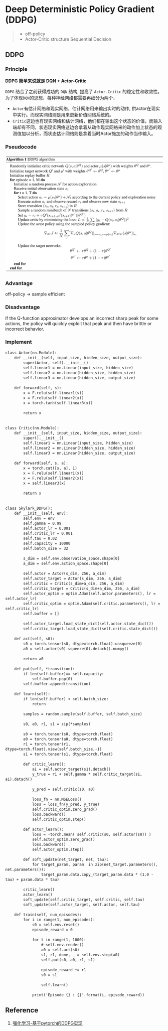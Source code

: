 # Deep Deterministic Policy Gradient (DDPG)
> - off-policy
> - Actor-Critic structure Sequential Decision


## DDPG
### Principle
**DDPG 简单来说就是 DQN + Actor-Critic**

`DDPG` 结合了之前获得成功的 `DQN` 结构, 提高了 `Actor-Critic` 的稳定性和收敛性。为了体现`DQN`的思想，每种神经网络都需要再细分为两个， 

- `Actor`有估计网络和现实网络，估计网络用来输出实时的动作, 供actor在现实中实行。而现实网络则是用来更新价值网络系统的。
- `Critic`这边也有现实网络和估计网络，他们都在输出这个状态的价值，而输入端却有不同，状态现实网络这边会拿着从动作现实网络来的动作加上状态的观测值加以分析，而状态估计网络则是拿着当时Actor施加的动作当作输入。

### Pseudocode
![1558614556514](../img/1558614556514.png)

### Advantage

off-policy -> sample efficient

### Disadvantage

If the Q-function approximator develops an incorrect sharp peak for some actions, the policy will quickly exploit that peak and then have brittle or incorrect behavior. 

### Implement
```
class Actor(nn.Module):
    def __init__(self, input_size, hidden_size, output_size):
        super(Actor, self).__init__()
        self.linear1 = nn.Linear(input_size, hidden_size)
        self.linear2 = nn.Linear(hidden_size, hidden_size)
        self.linear3 = nn.Linear(hidden_size, output_size)
        
    def forward(self, s):
        x = F.relu(self.linear1(s))
        x = F.relu(self.linear2(x))
        x = torch.tanh(self.linear3(x))

        return x


class Critic(nn.Module):
    def __init__(self, input_size, hidden_size, output_size):
        super().__init__()
        self.linear1 = nn.Linear(input_size, hidden_size)
        self.linear2 = nn.Linear(hidden_size, hidden_size)
        self.linear3 = nn.Linear(hidden_size, output_size)

    def forward(self, s, a):
        x = torch.cat([s, a], 1)
        x = F.relu(self.linear1(x))
        x = F.relu(self.linear2(x))
        x = self.linear3(x)

        return x


class Skylark_DDPG():
    def __init__(self, env):
        self.env = env
        self.gamma = 0.99
        self.actor_lr = 0.001
        self.critic_lr = 0.001
        self.tau = 0.02
        self.capacity = 10000
        self.batch_size = 32

        s_dim = self.env.observation_space.shape[0]
        a_dim = self.env.action_space.shape[0]

        self.actor = Actor(s_dim, 256, a_dim)
        self.actor_target = Actor(s_dim, 256, a_dim)
        self.critic = Critic(s_dim+a_dim, 256, a_dim)
        self.critic_target = Critic(s_dim+a_dim, 256, a_dim)
        self.actor_optim = optim.Adam(self.actor.parameters(), lr = self.actor_lr)
        self.critic_optim = optim.Adam(self.critic.parameters(), lr = self.critic_lr)
        self.buffer = []
        
        self.actor_target.load_state_dict(self.actor.state_dict())
        self.critic_target.load_state_dict(self.critic.state_dict())
        
    def act(self, s0):
        s0 = torch.tensor(s0, dtype=torch.float).unsqueeze(0)
        a0 = self.actor(s0).squeeze(0).detach().numpy()

        return a0
    
    def put(self, *transition): 
        if len(self.buffer)== self.capacity:
            self.buffer.pop(0)
        self.buffer.append(transition)
    
    def learn(self):
        if len(self.buffer) < self.batch_size:
            return 
        
        samples = random.sample(self.buffer, self.batch_size)
        
        s0, a0, r1, s1 = zip(*samples)
        
        s0 = torch.tensor(s0, dtype=torch.float)
        a0 = torch.tensor(a0, dtype=torch.float)
        r1 = torch.tensor(r1, dtype=torch.float).view(self.batch_size,-1)
        s1 = torch.tensor(s1, dtype=torch.float)
        
        def critic_learn():
            a1 = self.actor_target(s1).detach()
            y_true = r1 + self.gamma * self.critic_target(s1, a1).detach()
            
            y_pred = self.critic(s0, a0)
            
            loss_fn = nn.MSELoss()
            loss = loss_fn(y_pred, y_true)
            self.critic_optim.zero_grad()
            loss.backward()
            self.critic_optim.step()
            
        def actor_learn():
            loss = -torch.mean( self.critic(s0, self.actor(s0)) )
            self.actor_optim.zero_grad()
            loss.backward()
            self.actor_optim.step()
                                           
        def soft_update(net_target, net, tau):
            for target_param, param  in zip(net_target.parameters(), net.parameters()):
                target_param.data.copy_(target_param.data * (1.0 - tau) + param.data * tau)
    
        critic_learn()
        actor_learn()
        soft_update(self.critic_target, self.critic, self.tau)
        soft_update(self.actor_target, self.actor, self.tau)
                                           
    def train(self, num_episodes):
        for i in range(1, num_episodes):
            s0 = self.env.reset()
            episode_reward = 0
            
            for t in range(1, 1000):
                # self.env.render()
                a0 = self.act(s0)
                s1, r1, done, _ = self.env.step(a0)
                self.put(s0, a0, r1, s1)

                episode_reward += r1 
                s0 = s1

                self.learn()

            print('Episode {} : {}'.format(i, episode_reward))
```

## Reference
1. [强化学习-基于pytorch的DDPG实现](https://zhuanlan.zhihu.com/p/65931777)
